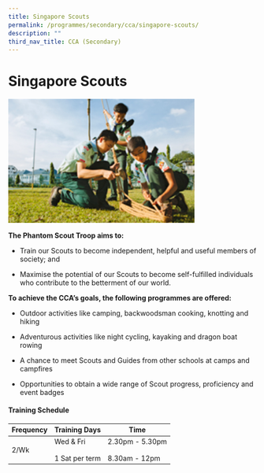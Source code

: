 ```yaml
---
title: Singapore Scouts
permalink: /programmes/secondary/cca/singapore-scouts/
description: ""
third_nav_title: CCA (Secondary)
---
```

# Singapore Scouts

<img src="/images/CCA/Secondary/scout_v1.png"  
     style="width:75%">


**The Phantom Scout Troop aims to:**

*   Train our Scouts to become independent, helpful and useful members of society; and  
    
*   Maximise the potential of our Scouts to become self-fulfilled individuals who contribute to the betterment of our world.  
    

  

**To achieve the CCA’s goals, the following programmes are offered:**

*   Outdoor activities like camping, backwoodsman cooking, knotting and hiking  
    
*   Adventurous activities like night cycling, kayaking and dragon boat rowing  
    
*   A chance to meet Scouts and Guides from other schools at camps and campfires  
    
*   Opportunities to obtain a wide range of Scout progress, proficiency and event badges


#### Training Schedule

<table>
<thead>
  <tr>
    <th>Frequency</th>
    <th>Training Days</th>
    <th>Time</th>
  </tr>
</thead>
<tbody>
  <tr>
    <td>2/Wk</td>
    <td>Wed &amp; Fri<br><br>1 Sat per term</td>
    <td>2.30pm - 5.30pm<br><br>8.30am - 12pm</td>
  </tr>
</tbody>
</table>